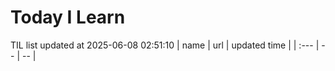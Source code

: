 # Today I Learn 
TIL list updated at 2025-06-08 02:51:10
| name | url | updated time |
| :--- | -- | -- |
